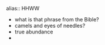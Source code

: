 alias:: HHWW

- what is that phrase from the Bible?
- camels and eyes of needles?
- true abundance
-